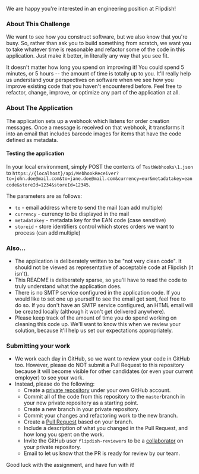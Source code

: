We are happy you're interested in an engineering position at Flipdish!

### About This Challenge
We want to see how you construct software, but we also know that you're busy. So, rather than ask you to build something from scratch, we want you to take whatever time is reasonable and refactor some of the code in this application. Just make it better, in literally any way that you see fit.

It doesn't matter how long you spend on improving it! You could spend 5 minutes, or 5 hours -- the amount of time is totally up to you. It'll really help us understand your perspectives on software when we see how you improve existing code that you haven't encountered before. Feel free to refactor, change, improve, or optimize any part of the application at all.

### About The Application
The application sets up a webhook which listens for order creation messages. Once a message is received on that webhook, it transforms it into an email that includes barcode images for items that have the code defined as metadata.

#### Testing the application 
In your local environment, simply POST the contents of `TestWebhooks\1.json` to `https://{localhost}/api/WebhookReceiver?to=john.doe@mail.com&to=jane.doe@mail.com&currency=eur&metadatakey=eancode&storeId=1234&storeId=12345`.

The parameters are as follows:
- `to` - email address where to send the mail (can add multiple)
- `currency` - currency to be displayed in the mail
- `metadatakey` - metadata key for the EAN code (case sensitive)
- `storeid` - store identifiers control which stores orders we want to process (can add multiple)

### Also...
* The application is deliberately written to be "not very clean code". It should not be viewed as representative of acceptable code at Flipdish (it isn't).
* This README is deliberately sparse, so you'll have to read the code to truly understand what the application does.
* There is no SMTP service configured in the application code. If you would like to set one up yourself to see the email get sent, feel free to do so. If you don't have an SMTP service configured, an HTML email will be created locally (although it won't get delivered anywhere).
* Please keep track of the amount of time you do spend working on cleaning this code up. We'll want to know this when we review your solution, because it'll help us set our expectations appropriately.

### Submitting your work
* We work each day in GitHub, so we want to review your code in GitHub too. However, please do NOT submit a Pull Request to this repository because it will become visible for other candidates (or even your current employer) to see your work.
* Instead, please do the following:
  - Create a [private repository](https://docs.github.com/en/free-pro-team@latest/github/creating-cloning-and-archiving-repositories/about-repository-visibility) under your own GitHub account.
  - Commit all of the code from this repository to the `master`branch in your new private repository as a starting point.
  - Create a new branch in your private repository.
  - Commit your changes and refactoring work to the new branch.
  - Create a [Pull Request](https://docs.github.com/en/free-pro-team@latest/github/collaborating-with-issues-and-pull-requests/about-pull-requests) based on your branch.
  - Include a description of what you changed in the Pull Request, and how long you spent on the work. 
  - Invite the GitHub user `flipdish-reviewers` to be a [collaborator](https://docs.github.com/en/free-pro-team@latest/github/setting-up-and-managing-your-github-user-account/inviting-collaborators-to-a-personal-repository) on your private repository.
  - Email to let us know that the PR is ready for review by our team.
  
Good luck with the assignment, and have fun with it!
